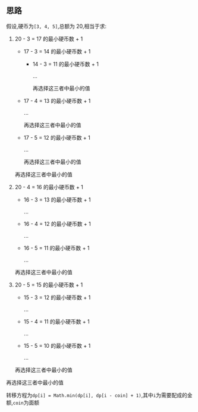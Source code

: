 ## 思路

假设,硬币为`[3, 4, 5]`,总额为 20,相当于求:

1. 20 - 3 = 17 的最小硬币数 + 1

   - 17 - 3 = 14 的最小硬币数 + 1

     - 14 - 3 = 11 的最小硬币数 + 1

       ...

       再选择这三者中最小的值

   - 17 - 4 = 13 的最小硬币数 + 1

     ...

     再选择这三者中最小的值

   - 17 - 5 = 12 的最小硬币数 + 1

     ...

     再选择这三者中最小的值

   再选择这三者中最小的值

2. 20 - 4 = 16 的最小硬币数 + 1

   - 16 - 3 = 13 的最小硬币数 + 1

     ...

   - 16 - 4 = 12 的最小硬币数 + 1

     ...

   - 16 - 5 = 11 的最小硬币数 + 1

     ...

   再选择这三者中最小的值

3. 20 - 5 = 15 的最小硬币数 + 1

   - 15 - 3 = 12 的最小硬币数 + 1

     ...

   - 15 - 4 = 11 的最小硬币数 + 1

     ...

   - 15 - 5 = 10 的最小硬币数 + 1

     ...

   再选择这三者中最小的值

再选择这三者中最小的值

转移方程为`dp[i] = Math.min(dp[i], dp[i - coin] + 1)`,其中`i`为需要配成的金额,`coin`为面额
